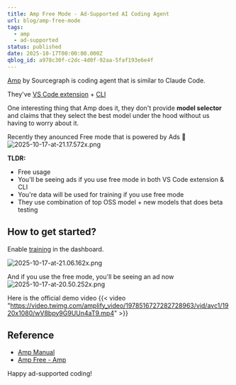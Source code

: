 ```yaml
---
title: Amp Free Mode - Ad-Supported AI Coding Agent
url: blog/amp-free-mode
tags:
  - amp
  - ad-supported
status: published
date: 2025-10-17T00:00:00.000Z
qblog_id: a978c30f-c2dc-4d0f-92aa-5faf193e6e4f
---
```


[Amp](https://ampcode.com/) by Sourcegraph is coding agent that is similar to Claude Code.

They've [VS Code extension](https://marketplace.visualstudio.com/items?itemName=sourcegraph.amp) + [CLI](https://ampcode.com/news/towards-a-new-cli)

One interesting thing that Amp does it, they don't provide **model selector** and claims that they select the best model under the hood without us having to worry about it.

Recently they anounced Free mode that is powered by Ads 🤑
![2025-10-17-at-21.17.572x.png](https://images.nesin.io/f_auto,q_auto/qblog/AIEngineerGuide/2025-10/ddls6gi1ehhpgz8pbnxc)

**TLDR:**
- Free usage
- You'll be seeing ads if you use free mode in both VS Code extension & CLI
- You're data will be used for training if you use free mode
- They use combination of top OSS model + new models that does beta testing

## How to get started?
Enable [training](https://ampcode.com/settings) in the dashboard.

![2025-10-17-at-21.06.162x.png](https://images.nesin.io/f_auto,q_auto/qblog/AIEngineerGuide/2025-10/q1ibquoqic2zuuaiq6lj)

And if you use the free mode, you'll be seeing an ad now
![2025-10-17-at-20.50.252x.png](https://images.nesin.io/f_auto,q_auto/qblog/AIEngineerGuide/2025-10/iiylch3hxcskagazkgxu)

Here is the official demo video
{{< video "https://video.twimg.com/amplify_video/1978516727282728963/vid/avc1/1920x1080/wV8bpy9G9UUn4aT9.mp4"  >}}

## Reference
- [Amp Manual](https://ampcode.com/manual#what-is-amp)
- [Amp Free - Amp](https://ampcode.com/news/amp-free)

Happy ad-supported coding!
